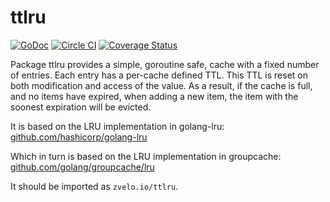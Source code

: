 # ttlru

[![GoDoc](https://godoc.org/zvelo.io/ttlru?status.svg)](https://godoc.org/zvelo.io/ttlru) [![Circle CI](https://circleci.com/gh/zvelo/ttlru.svg?style=svg)](https://circleci.com/gh/zvelo/ttlru) [![Coverage Status](https://coveralls.io/repos/zvelo/ttlru/badge.svg)](https://coveralls.io/r/zvelo/ttlru)

Package ttlru provides a simple, goroutine safe, cache with a fixed number of entries. Each entry has a per-cache defined TTL. This TTL is reset on both modification and access of the value. As a result, if the cache is full, and no items have expired, when adding a new item, the item with the soonest expiration will be evicted.

It is based on the LRU implementation in golang-lru:
[github.com/hashicorp/golang-lru](http://godoc.org/github.com/hashicorp/golang-lru)

Which in turn is based on the LRU implementation in groupcache:
[github.com/golang/groupcache/lru](http://godoc.org/github.com/golang/groupcache/lru)

It should be imported as `zvelo.io/ttlru`.
